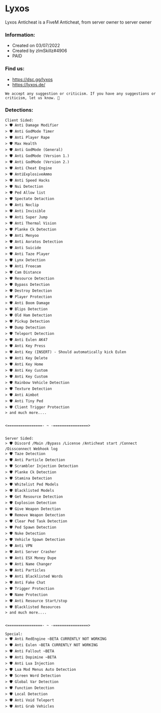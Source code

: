 # Lyxos
Lyxos Anticheat is a FiveM Anticheat, from server owner to server owner

### Information:
- Created on 03/07/2022
- Created by zImSkillz#4906
- PAID

### Find us:
- https://dsc.gg/lyxos
- https://lyxos.de/

```We accept any suggestion or criticism. If you have any suggestions or criticism, let us know. 🙏```


### Detections:
```
Client Sided:
> 🛡️ Anti Damage Modifier
> 🛡️ Anti GodMode Timer
> 🛡️ Anti Player Rape
> 🛡️ Max Health
> 🛡️ Anti GodMode (General)
> 🛡️ Anti GodMode (Version 1.)
> 🛡️ Anti GodMode (Version 2.)
> 🛡️ Anti Cheat Engine
> 🛡️ AntiExplosiveAmmo
> 🛡️ Anti Speed Hacks
> 🛡️ Nui Detection
> 🛡️ Ped Allow list
> 🛡️ Spectate Detaction
> 🛡️ Anti Noclip
> 🛡️ Anti Invisible
> 🛡️ Anti Super Jump
> 🛡️ Anti Thermal Vision
> 🛡️ Planke Ck Detection
> 🛡️ Anti Menyoo
> 🛡️ Anti Aoratos Detection 
> 🛡️ Anti Suicide 
> 🛡️ Anti Taze Player
> 🛡️ Lynx Detection
> 🛡️ Anti Freecam
> 🛡️ Cam Distance
> 🛡️ Resource Detection
> 🛡️ Bypass Detection
> 🛡️ Destroy Detection
> 🛡️ Player Protection
> 🛡️ Anti Boom Damage
> 🛡️ Blips Detection
> 🛡️ Old Ham Detection 
> 🛡️ Pickup Detection
> 🛡️ Dump Detection
> 🛡️ Teleport Detection
> 🛡️ Anti Eulen AK47
> 🛡️ Anti Key Press
> 🛡️ Anti Key (INSERT) - Should automatically kick Eulen
> 🛡️ Anti Key Delete
> 🛡️ Anti Key Home
> 🛡️ Anti Key Custom
> 🛡️ Anti Key Custom
> 🛡️ Rainbow Vehicle Detection
> 🛡️ Texture Detection
> 🛡️ Anti Aimbot
> 🛡️ Anti Tiny Ped
> 🛡️ Client Trigger Protection
> and much more....


<================- ~ -================>


Server Sided: 
> 🛡️ Discord /Main /Bypass /License /Anticheat start /Connect /Dissconnect Webhook log
> 🛡️ Taze Detection
> 🛡️ Anti Particle Detection
> 🛡️ Scrambler Injection Detection 
> 🛡️ Planke Ck Detection 
> 🛡️ Stamina Detection 
> 🛡️ Whitelist Ped Models 
> 🛡️ Blacklisted Models 
> 🛡️ Get Resource Detection 
> 🛡️ Explosion Detection
> 🛡️ Give Weapon Detection
> 🛡️ Remove Weapon Detection
> 🛡️ Clear Ped Task Detection
> 🛡️ Ped Spawn Detection
> 🛡️ Nuke Detection
> 🛡️ Vehicle Spawn Detection
> 🛡️ Anti VPN
> 🛡️ Anti Server Crasher
> 🛡️ Anti ESX Money Dupe
> 🛡️ Anti Name Changer
> 🛡️ Anti Particles 
> 🛡️ Anti Blacklisted Words
> 🛡️ Anti Fake Chat
> 🛡️ Trigger Protection 
> 🛡️ Name Protection
> 🛡️ Anti Resource Start/stop
> 🛡️ Blacklisted Resources
> and much more....


<================- ~ -================>

Special:
> 🛡️ Anti RedEngine ~BETA CURRENTLY NOT WORKING
> 🛡️ Anti Eulen ~BETA CURRENTLY NOT WORKING
> 🛡️ Anti Fallout ~BETA
> 🛡️ Anti Dopimine ~BETA
> 🛡️ Anti Lua Injection
> 🛡️ Lua Mod Menus Auto Detection
> 🛡️ Screen Word Detection
> 🛡️ Global Var Detection
> 🛡️ Function Detection
> 🛡️ Local Detection 
> 🛡️ Anti Void Teleport
> 🛡️ Anti Grab Vehicles
```
